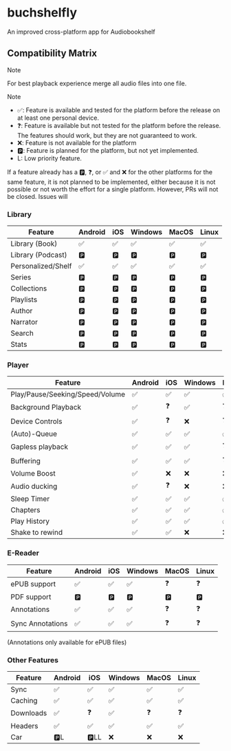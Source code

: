  # buchshelfly 

An improved cross-platform app for Audiobookshelf

## Compatibility Matrix

> [!NOTE]
> For best playback experience merge all audio files into one file.

> [!NOTE]
> - ✅: Feature is available and tested for the platform before the release on at least one personal device.
> - ❓: Feature is available but not tested for the platform before the release. The features should work, but they are not guaranteed to work.
> - ❌: Feature is not available for the platform
> - 🅿️: Feature is planned for the platform, but not yet implemented.
> - L: Low priority feature.
> 
> If a feature already has a 🅿️, ❓, or ✅ and ❌ for the other platforms for the same feature, it is not planned to be implemented, either because it is not possible or not worth the effort for a single platform. However, PRs will not be closed. Issues will

### Library
| Feature            | Android | iOS | Windows | MacOS | Linux |
|--------------------|---------|-----|---------|-------|-------|
| Library (Book)     | ✅       | ✅   | ✅       | ✅     | ✅     |
| Library (Podcast)  | 🅿️     | 🅿️ | 🅿️     | 🅿️   | 🅿️   |
| Personalized/Shelf | ✅       | ✅   | ✅       | ✅     | ✅     |
| Series             | 🅿️     | 🅿️ | 🅿️     | 🅿️   | 🅿️   |
| Collections        | 🅿️     | 🅿️ | 🅿️     | 🅿️   | 🅿️   |
| Playlists          | 🅿️     | 🅿️ | 🅿️     | 🅿️   | 🅿️   |
| Author             | 🅿️     | 🅿️ | 🅿️     | 🅿️   | 🅿️   |
| Narrator           | 🅿️     | 🅿️ | 🅿️     | 🅿️   | 🅿️   |
| Search             | 🅿️     | 🅿️ | 🅿️     | 🅿️   | 🅿️   |
| Stats              | 🅿️     | 🅿️ | 🅿️     | 🅿️   | 🅿️   |

### Player
| Feature                         | Android | iOS | Windows | MacOS | Linux |
|---------------------------------|---------|-----|---------|-------|-------|
| Play/Pause/Seeking/Speed/Volume | ✅       | ✅   | ✅       | ✅     | ✅     |
| Background Playback             | ✅       | ❓   | ✅       | ❓     | ❓     |
| Device Controls                 | ✅       | ❓   | ❌       | ❓     | ❌     |
| (Auto)-Queue                    | ✅       | ✅   | ✅       | ✅     | ✅     |
| Gapless playback                | ✅       | ✅   | ✅       | ❓     | ❓     |
| Buffering                       | ✅       | ✅   | ✅       | ❓     | ❓     |
| Volume Boost                    | ✅       | ❌   | ❌       | ❌     | ❌     |
| Audio ducking                   | ✅       | ❓   | ❌       | ❌     | ❌     |
| Sleep Timer                     | ✅       | ✅   | ✅       | ✅     | ✅     |
| Chapters                        | ✅       | ✅   | ✅       | ✅     | ✅     |
| Play History                    | ✅       | ✅   | ✅       | ✅     | ✅     |
| Shake to rewind                 | ✅       | ✅   | ❌       | ❌     | ❌     |

### E-Reader

| Feature          | Android | iOS | Windows | MacOS | Linux |
|------------------|---------|-----|---------|-------|-------|
| ePUB support     | ✅       | ✅   | ✅       | ❓     | ❓     |
| PDF support      | 🅿️     | 🅿️ | 🅿️     | 🅿️   | 🅿️   |
| Annotations      | ✅       | ✅   | ✅       | ❓     | ❓     |
| Sync Annotations | ✅       | ✅   | ✅       | ❓     | ❓     |
(Annotations only available for ePUB files)

### Other Features

| Feature   | Android | iOS   | Windows | MacOS | Linux |
|-----------|---------|-------|---------|-------|-------|
| Sync      | ✅       | ✅     | ✅       | ✅     | ✅     |
| Caching   | ✅       | ✅     | ✅       | ✅     | ✅     |
| Downloads | ✅       | ❓     | ✅       | ❓     | ❓     |
| Headers   | ✅       | ✅     | ✅       | ✅     | ✅     |
| Car       | 🅿️L    | 🅿️LL | ❌       | ❌     | ❌     |
